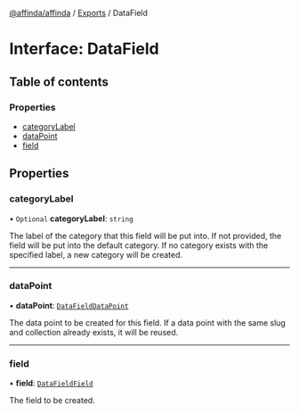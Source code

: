 [@affinda/affinda](../README.md) / [Exports](../modules.md) / DataField

# Interface: DataField

## Table of contents

### Properties

- [categoryLabel](DataField.md#categorylabel)
- [dataPoint](DataField.md#datapoint)
- [field](DataField.md#field)

## Properties

### categoryLabel

• `Optional` **categoryLabel**: `string`

The label of the category that this field will be put into. If not provided, the field will be put into the default category. If no category exists with the specified label, a new category will be created.

___

### dataPoint

• **dataPoint**: [`DataFieldDataPoint`](DataFieldDataPoint.md)

The data point to be created for this field. If a data point with the same slug and collection already exists, it will be reused.

___

### field

• **field**: [`DataFieldField`](DataFieldField.md)

The field to be created.
